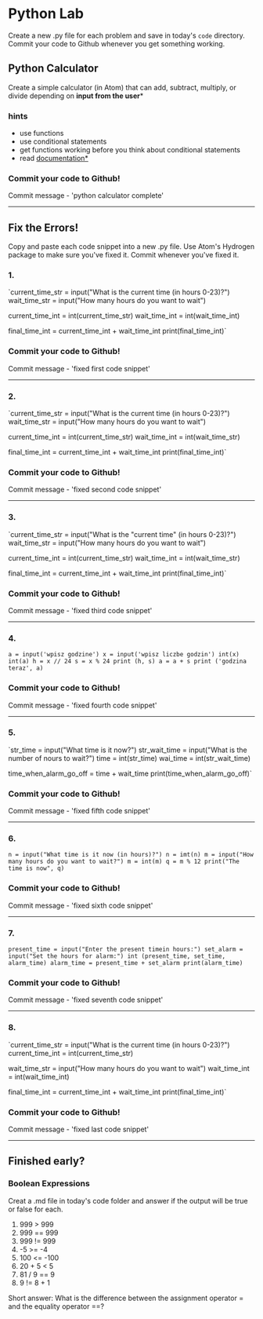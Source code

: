 # Python Lab

Create a new .py file for each problem and save in today's `code` directory. Commit your code to Github whenever you get something working.

## Python Calculator

Create a simple calculator (in Atom) that can add, subtract, multiply, or divide depending on **input from the user***

### hints
  - use functions
  - use conditional statements
  - get functions working before you think about conditional statements
  - read [documentation*](https://docs.python.org/3/)

### **Commit your code to Github!**
Commit message - 'python calculator complete'

<hr>

## Fix the Errors!

Copy and paste each code snippet into a new .py file. Use Atom's Hydrogen package to make sure you've fixed it. Commit whenever you've fixed it.

### 1.
`current_time_str = input("What is the current time (in hours 0-23)?")
wait_time_str = input("How many hours do you want to wait")

current_time_int = int(current_time_str)
wait_time_int = int(wait_time_int)

final_time_int = current_time_int + wait_time_int
print(final_time_int)`

### **Commit your code to Github!**
Commit message - 'fixed first code snippet'

<hr>

### 2.
`current_time_str = input("What is the current time (in hours 0-23)?")
wait_time_str = input("How many hours do you want to wait")

current_time_int = int(current_time_str)
wait_time_int = int(wait_time_str)

final_time_int = current_time_int + wait_time_int
print(final_time_int)`

### **Commit your code to Github!**
Commit message - 'fixed second code snippet'

<hr>

### 3.
`current_time_str = input("What is the "current time" (in hours 0-23)?")
wait_time_str = input("How many hours do you want to wait")

current_time_int = int(current_time_str)
wait_time_int = int(wait_time_str)

final_time_int = current_time_int + wait_time_int
print(final_time_int)`

### **Commit your code to Github!**
Commit message - 'fixed third code snippet'

<hr>

### 4.
`a = input('wpisz godzine')
x = input('wpisz liczbe godzin')
int(x)
int(a)
h = x // 24
s = x % 24
print (h, s)
a = a + s
print ('godzina teraz', a)`

### **Commit your code to Github!**
Commit message - 'fixed fourth code snippet'

<hr>

### 5.
`str_time = input("What time is it now?")
str_wait_time = input("What is the number of nours to wait?")
time = int(str_time)
wai_time = int(str_wait_time)

time_when_alarm_go_off = time + wait_time
print(time_when_alarm_go_off)`

### **Commit your code to Github!**
Commit message - 'fixed fifth code snippet'

<hr>

### 6.
`n = input("What time is it now (in hours)?")
n = imt(n)
m = input("How many hours do you want to wait?")
m = int(m)
q = m % 12
print("The time is now", q)`

### **Commit your code to Github!**
Commit message - 'fixed sixth code snippet'

<hr>

### 7.
`present_time = input("Enter the present timein hours:")
set_alarm = input("Set the hours for alarm:")
int (present_time, set_time, alarm_time)
alarm_time = present_time + set_alarm
print(alarm_time)`

### **Commit your code to Github!**
Commit message - 'fixed seventh code snippet'

<hr>

### 8.
`current_time_str = input("What is the current time (in hours 0-23)?")
current_time_int = int(current_time_str)

wait_time_str = input("How many hours do you want to wait")
wait_time_int = int(wait_time_int)

final_time_int = current_time_int + wait_time_int
print(final_time_int)`

### **Commit your code to Github!**
Commit message - 'fixed last code snippet'

<hr>

## Finished early?

### Boolean Expressions

Creat a .md file in today's code folder and answer if the output will be true or false for each.

1. 999 > 999
2. 999 == 999
3. 999 != 999
4. -5 >= -4
5. 100 <= -100
6. 20 + 5 < 5
7. 81 / 9 == 9
8. 9 != 8 + 1

Short answer:
What is the difference between the assignment operator = and the equality operator ==?
